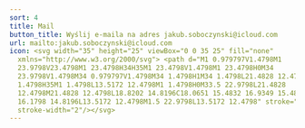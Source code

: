 ```yaml
---
sort: 4
title: Mail
button_title: Wyślij e-maila na adres jakub.soboczynski@icloud.com
url: mailto:jakub.soboczynski@icloud.com
icon: <svg width="35" height="25" viewBox="0 0 35 25" fill="none"
  xmlns="http://www.w3.org/2000/svg"> <path d="M1 0.979797V1.4798M1
  23.9798V23.4798M1 23.4798H34H35M1 23.4798V1.4798M1 23.4798H0M34
  23.9798V1.4798M34 0.979797V1.4798M34 1.4798H1M34 1.4798L21.4828 12.4798M34
  1.4798H35M1 1.4798L13.5172 12.4798M1 1.4798H0M33.5 22.9798L21.4828
  12.4798M21.4828 12.4798L18.8202 14.8196C18.0651 15.4832 16.9349 15.4832
  16.1798 14.8196L13.5172 12.4798M1.5 22.9798L13.5172 12.4798" stroke="white"
  stroke-width="2"/></svg>
---
```

